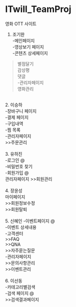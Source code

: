 # ITwill_TeamProj
영화 OTT 사이트
<br>
1. 조기완<br>
-메인페이지<br>
-영상보기 페이지<br>
-콘텐츠 상세페이지<br>
>별점달기<br>
>감상평<br>
>댓글<br>
-관리자페이지<br>
>영화관리<br>
<br>
2. 이승하<br>
-장바구니 페이지<br>
-결제 페이지<br>
-구입내역<br>
-찜 목록<br>
-관리자페이지<br>
>>주문관리<br>
<br>
3. 유하진<br>
-로그인 @<br>
-비밀번호 찾기<br>
-회원가입 @<br>
관리자페이지
>>회원관리<br>
<br>
4. 장윤성<br>
마이페이지<br>
>>회원정보수정<br>
>>회원탈퇴<br>
<br>
5. 신혜인
-이벤트페이지 @<br>
-이벤트 상세내용<br>
-고객센터<br>
>>FAQ<br>
>>QNA<br>
>>자주묻는질문<br>
-관리자페이지<br>
>>문의사항관리<br>
>>이벤트관리<br>
<br>
6. 이선동<br>
-카테고리별검색<br>
-검색 페이지 @<br>
>>검색결과페이지<br>



